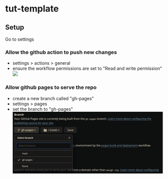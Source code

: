 # tut-template

## Setup
Go to settings

### Allow the github action to push new changes
* settings > actions > general
* ensure the workflow permissions are set to "Read and write permission"
![](docs/workflow-permissions.png)

### Allow github pages to serve the repo
* create a new branch called "gh-pages"
* settings > pages
* set the branch to "gh-pages"
![](docs/img/branch.png)
